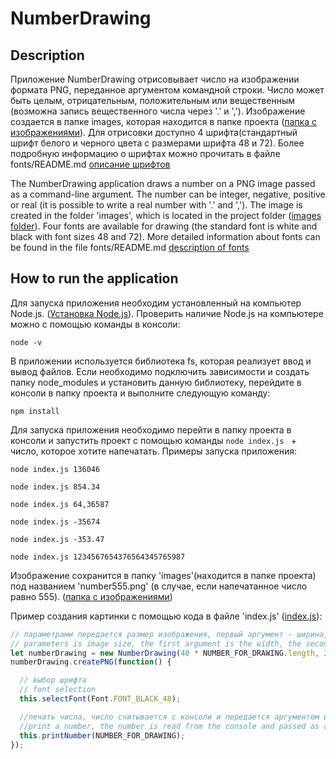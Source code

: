# NumberDrawing


## Description


Приложение NumberDrawing отрисовывает число на изображении формата PNG, переданное аргументом командной строки. Число может быть целым, отрицательным, положительным или вещественным (возможна запись вещественного числа через '.' и ','). Изображение создается в папке images, которая находится в папке проекта ([папка с изображениями](https://github.com/enotRishinn/NumberDrawing/images)). Для отрисовки доступно 4 шрифта(стандартный шрифт белого и черного цвета с размерами шрифта 48 и 72). Более подробную информацию о шрифтах можно прочитать в файле fonts/README.md [описание шрифтов](https://github.com/enotRishinn/NumberDrawing/fonts/README.md)


The NumberDrawing application draws a number on a PNG image passed as a command-line argument. The number can be integer, negative, positive or real (it is possible to write a real number with '.' and ','). The image is created in the folder 'images', which is located in the project folder ([images folder](https://github.com/enotRishinn/NumberDrawing/images)). Four fonts are available for drawing (the standard font is white and black with font sizes 48 and 72). More detailed information about fonts can be found in the file fonts/README.md [description of fonts](https://github.com/enotRishinn/NumberDrawing/fonts/README.md)


## How to run the application


Для запуска приложения необходим установленный на компьютер Node.js. ([Установка Node.js](https://nodejs.org/en/download/)). Проверить наличие Node.js на компьютере можно с помощью команды в консоли:

`node -v`

В приложении используется библиотека fs, которая реализует ввод и вывод файлов. Если необходимо подключить зависимости и создать папку node_modules и установить данную библиотеку, перейдите в консоли в папку проекта и выполните следующую команду:

`npm install`

Для запуска приложения необходимо перейти в папку проекта в консоли и запустить проект с помощью команды `node index.js ` + число, которое хотите напечатать. Примеры запуска приложения:

`node index.js 136046`

`node index.js 854.34`

`node index.js 64,36587`

`node index.js -35674`

`node index.js -353.47`

`node index.js 1234567654376564345765987`

Изображение сохранится в папку 'images'(находится в папке проекта) под названием 'number555.png' (в случае, если напечатанное число равно 555). ([папка с изображениями](https://github.com/enotRishinn/NumberDrawing/images))

Пример создания картинки с помощью кода в файле 'index.js' ([index.js](https://github.com/enotRishinn/NumberDrawing/index.js)):

```js
// параметрами передается размер изображения, первый аргумент - ширина, второй - высота
// parameters is image size, the first argument is the width, the second is the height
let numberDrawing = new NumberDrawing(40 * NUMBER_FOR_DRAWING.length, 200);
numberDrawing.createPNG(function() {

  // выбор шрифта
  // font selection
  this.selectFont(Font.FONT_BLACK_48);

  //печать числа, число считывается с консоли и передается аргументом в виде строки
  //print a number, the number is read from the console and passed as an argument as a string
  this.printNumber(NUMBER_FOR_DRAWING);
});
```
